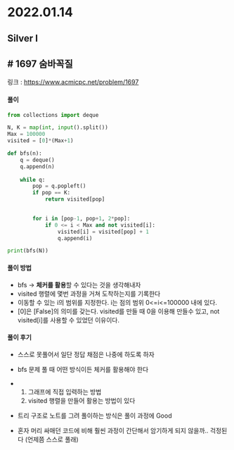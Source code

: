 # 2022.01.14

## Silver I

## # 1697 숨바꼭질

링크 : https://www.acmicpc.net/problem/1697



#### 풀이

```python
from collections import deque

N, K = map(int, input().split())
Max = 100000
visited = [0]*(Max+1)

def bfs(n):
    q = deque()
    q.append(n)
    
    while q:
        pop = q.popleft()
        if pop == K:
            return visited[pop]

        
        for i in [pop-1, pop+1, 2*pop]:
            if 0 <= i < Max and not visited[i]:
                visited[i] = visited[pop] + 1
                q.append(i)

print(bfs(N))
```



#### 풀이 방법

* bfs → **체커를 활용**할 수 있다는 것을 생각해내자
* visited 행렬에 몇번 과정을 거쳐 도착하는지를 기록한다
* 이동할 수 있는 i의 범위를 지정한다. i는 점의 범위 0<=i<=100000 내에 있다.
* [0]은 [False]의 의미를 갖는다. visited를 만들 때 0을 이용해 만들수 있고, not visited[i]를 사용할 수 있었던 이유이다.



#### 풀이 후기

* 스스로 못풀어서 일단 정답 채점은 나중에 하도록 하자

* bfs 문제 풀 때 어떤 방식이든 체커를 활용해야 한다 

* 1) 그래프에 직접 입력하는 방법 
  2) visited 행렬을 만들어 활용는 방법이 있다

* 트리 구조로 노트를 그려 풀이하는 방식은 풀이 과정에 Good

* 혼자 머리 싸매던 코드에 비해 훨씬 과정이 간단해서 암기하게 되지 않을까.. 걱정된다 (언제쯤 스스로 풀래)

  

  
